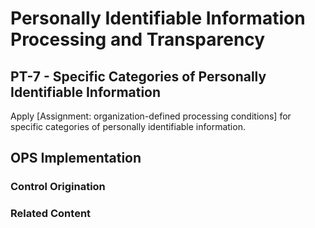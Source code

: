 # Personally Identifiable Information Processing and Transparency
## PT-7 - Specific Categories of Personally Identifiable Information

Apply [Assignment: organization-defined processing conditions] for specific categories of personally identifiable information.

## OPS Implementation

### Control Origination


### Related Content
